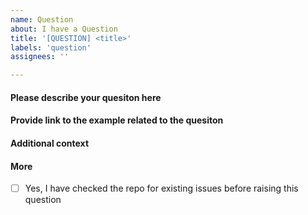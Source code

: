 ```yaml
---
name: Question
about: I have a Question
title: '[QUESTION] <title>'
labels: 'question'
assignees: ''

---
```


#### Please describe your quesiton here
<!-- Provide as much information as possible to explain your question -->


#### Provide link to the example related to the quesiton
<!-- Please provide the link to the example related to this question from this repo -->


#### Additional context
<!-- Add any other context or screenshots about the question here -->


#### More

- [ ] Yes, I have checked the repo for existing issues before raising this question


